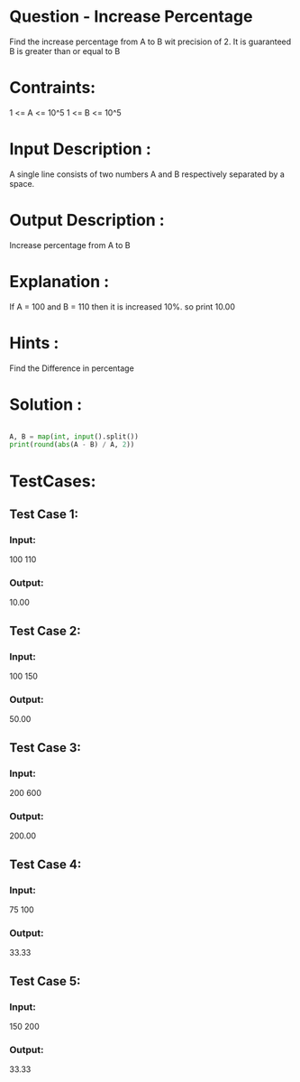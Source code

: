 # Question - Increase Percentage
Find the increase percentage from A to B wit precision of 2. It is guaranteed B is greater than or equal to B

# Contraints:
1 <= A <= 10^5
1 <= B <= 10^5

# Input Description :
A single line consists of two numbers A and B respectively separated by a space.

# Output Description :
Increase percentage from A to B

# Explanation :
If A = 100 and B = 110 then it is increased 10%. so print 10.00

# Hints :
Find the Difference in percentage

# Solution :
```python

A, B = map(int, input().split())
print(round(abs(A - B) / A, 2))

```

# TestCases:
## Test Case 1:
### Input:
100 110
### Output:
10.00


## Test Case 2:
### Input:
100 150
### Output:
50.00


## Test Case 3:
### Input:
200 600
### Output:
200.00


## Test Case 4:
### Input:
75 100
### Output:
33.33


## Test Case 5:
### Input:
150 200
### Output:
33.33
